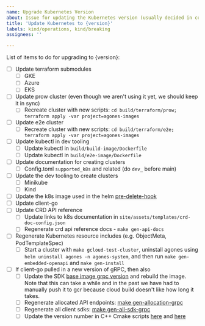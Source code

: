 ```yaml
---
name: Upgrade Kubernetes Version
about: Issue for updating the Kubernetes version (usually decided in community meetings).
title: 'Update Kubernetes to {version}'
labels: kind/operations, kind/breaking
assignees: ''

---
```


List of items to do for upgrading to {version}:

- [ ] Update terraform submodules
    - [ ] GKE
    - [ ] Azure
    - [ ] EKS
- [ ] Update prow cluster (even though we aren't using it yet, we should keep it in sync)
    - [ ] Recreate cluster with new scripts: `cd build/terraform/prow; terraform apply -var project=agones-images`
- [ ] Update e2e cluster
    - [ ] Recreate cluster with new scripts: `cd build/terraform/e2e; terraform apply -var project=agones-images`
- [ ] Update kubectl in dev tooling
    - [ ] Update kubectl in `build/build-image/Dockerfile`
    - [ ] Update kubectl in `build/e2e-image/Dockerfile`
- [ ] Update documentation for creating clusters
    - [ ] Config.toml `supported_k8s` and related (do `dev_` before main)
- [ ] Update the dev tooling to create clusters
    - [ ] Minikube
    - [ ] Kind
- [ ] Update the k8s image used in the helm [pre-delete-hook](https://github.com/googleforgames/agones/blob/main/install/helm/agones/templates/hooks/pre_delete_hook.yaml)
- [ ] Update client-go
- [ ] Update CRD API reference
    - [ ] Update links to k8s documentation in `site/assets/templates/crd-doc-config.json`
    - [ ] Regenerate crd api reference docs - `make gen-api-docs`
- [ ] Regenerate Kubernetes resource includes (e.g. ObjectMeta, PodTemplateSpec)
    - [ ] Start a cluster with `make gcloud-test-cluster`, uninstall agones using `helm uninstall agones -n agones-system`, and then run  `make gen-embedded-openapi` and `make gen-install`
- [ ] If client-go pulled in a new version of gRPC, then also
    - [ ] Update the SDK [base image grpc version](https://github.com/googleforgames/agones/blob/main/build/includes/sdk.mk#L30) and rebuild the image. Note that this can take a while and in the past we have had to manually push it to gcr because cloud build doesn't like how long it takes.
    - [ ] Regenerate allocated API endpoints: [make gen-allocation-grpc](https://github.com/googleforgames/agones/blob/main/build/includes/allocation.mk#L55)
    - [ ] Regenerate all client sdks: [make gen-all-sdk-grpc](https://github.com/googleforgames/agones/blob/main/build/README.md#make-gen-all-sdk-grpc)
    - [ ] Update the version number in C++ Cmake scripts [here](https://github.com/googleforgames/agones/blob/main/sdks/cpp/CMakeLists.txt#L100) and [here](https://github.com/googleforgames/agones/blob/main/sdks/cpp/cmake/prerequisites.cmake#L34)

